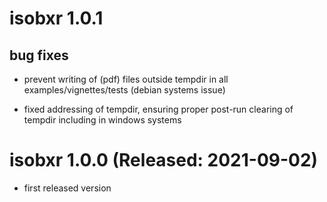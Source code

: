 # isobxr 1.0.1

## bug fixes

* prevent writing of (pdf) files outside tempdir in all examples/vignettes/tests (debian systems issue)

* fixed addressing of tempdir, ensuring proper post-run clearing of tempdir including in windows systems

# isobxr 1.0.0 (Released: 2021-09-02)

* first released version
